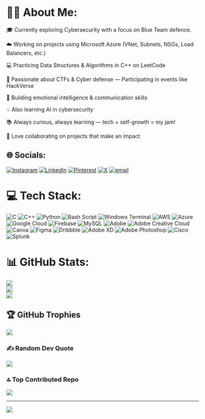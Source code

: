 # 👩‍💻 About Me:
 
🎓 Currently exploring Cybersecurity with a focus on Blue Team defence.

☁️ Working on projects using Microsoft Azure (VNet, Subnets, NSGs, Load Balancers, etc.)

💻 Practicing Data Structures & Algorithms in C++ on LeetCode

🔐 Passionate about CTFs & Cyber defense — Participating in events like HackVerse

🧠 Building emotional intelligence & communication skills

💡 Also learning AI in cybersecurity

📚 Always curious, always learning — tech + self-growth = my jam!

🤝 Love collaborating on projects that make an impact


## 🌐 Socials:
[![Instagram](https://img.shields.io/badge/Instagram-%23E4405F.svg?logo=Instagram&logoColor=white)](https://instagram.com/@rii_chaa04) [![LinkedIn](https://img.shields.io/badge/LinkedIn-%230077B5.svg?logo=linkedin&logoColor=white)](https://linkedin.com/in/https://www.whatsapp.com/channel/0029VbAcYB07j6g6dwny7710) [![Pinterest](https://img.shields.io/badge/Pinterest-%23E60023.svg?logo=Pinterest&logoColor=white)](https://pinterest.com/https://pin.it/4WlEzuTCM) [![X](https://img.shields.io/badge/X-black.svg?logo=X&logoColor=white)](https://x.com/https://x.com/RichieeRicha) [![email](https://img.shields.io/badge/Email-D14836?logo=gmail&logoColor=white)](mailto:rbudhori04@gmail.com) 

# 💻 Tech Stack:
![C](https://img.shields.io/badge/c-%2300599C.svg?style=for-the-badge&logo=c&logoColor=white) ![C++](https://img.shields.io/badge/c++-%2300599C.svg?style=for-the-badge&logo=c%2B%2B&logoColor=white) ![Python](https://img.shields.io/badge/python-3670A0?style=for-the-badge&logo=python&logoColor=ffdd54) ![Bash Script](https://img.shields.io/badge/bash_script-%23121011.svg?style=for-the-badge&logo=gnu-bash&logoColor=white) ![Windows Terminal](https://img.shields.io/badge/Windows%20Terminal-%234D4D4D.svg?style=for-the-badge&logo=windows-terminal&logoColor=white) ![AWS](https://img.shields.io/badge/AWS-%23FF9900.svg?style=for-the-badge&logo=amazon-aws&logoColor=white) ![Azure](https://img.shields.io/badge/azure-%230072C6.svg?style=for-the-badge&logo=microsoftazure&logoColor=white) ![Google Cloud](https://img.shields.io/badge/GoogleCloud-%234285F4.svg?style=for-the-badge&logo=google-cloud&logoColor=white) ![Firebase](https://img.shields.io/badge/firebase-%23039BE5.svg?style=for-the-badge&logo=firebase) ![MySQL](https://img.shields.io/badge/mysql-4479A1.svg?style=for-the-badge&logo=mysql&logoColor=white) ![Adobe](https://img.shields.io/badge/adobe-%23FF0000.svg?style=for-the-badge&logo=adobe&logoColor=white) ![Adobe Creative Cloud](https://img.shields.io/badge/Adobe%20Creative%20Cloud-DA1F26.svg?style=for-the-badge&logo=Adobe%20Creative%20Cloud&logoColor=white) ![Canva](https://img.shields.io/badge/Canva-%2300C4CC.svg?style=for-the-badge&logo=Canva&logoColor=white) ![Figma](https://img.shields.io/badge/figma-%23F24E1E.svg?style=for-the-badge&logo=figma&logoColor=white) ![Dribbble](https://img.shields.io/badge/Dribbble-EA4C89?style=for-the-badge&logo=dribbble&logoColor=white) ![Adobe XD](https://img.shields.io/badge/Adobe%20XD-470137?style=for-the-badge&logo=Adobe%20XD&logoColor=#FF61F6) ![Adobe Photoshop](https://img.shields.io/badge/adobe%20photoshop-%2331A8FF.svg?style=for-the-badge&logo=adobe%20photoshop&logoColor=white) ![Cisco](https://img.shields.io/badge/cisco-%23049fd9.svg?style=for-the-badge&logo=cisco&logoColor=black) ![Splunk](https://img.shields.io/badge/splunk-%23000000.svg?style=for-the-badge&logo=splunk&logoColor=white)
# 📊 GitHub Stats:
![](https://github-readme-stats.vercel.app/api?username=richabudhori&theme=calm_pink&hide_border=false&include_all_commits=true&count_private=true)<br/>
![](https://nirzak-streak-stats.vercel.app/?user=richabudhori&theme=calm_pink&hide_border=false)<br/>
![](https://github-readme-stats.vercel.app/api/top-langs/?username=richabudhori&theme=calm_pink&hide_border=false&include_all_commits=true&count_private=true&layout=compact)

## 🏆 GitHub Trophies
![](https://github-profile-trophy.vercel.app/?username=richabudhori&theme=radical&no-frame=false&no-bg=true&margin-w=4)

### ✍️ Random Dev Quote
![](https://quotes-github-readme.vercel.app/api?type=horizontal&theme=radical)

### 🔝 Top Contributed Repo
![](https://github-contributor-stats.vercel.app/api?username=richabudhori&limit=5&theme=dark&combine_all_yearly_contributions=true)

---
[![](https://visitcount.itsvg.in/api?id=richabudhori&icon=8&color=8)](https://visitcount.itsvg.in)

